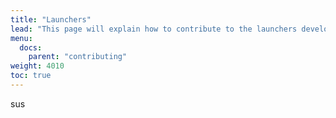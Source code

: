 ```yaml
---
title: "Launchers"
lead: "This page will explain how to contribute to the launchers development"
menu:
  docs:
    parent: "contributing"
weight: 4010
toc: true
---
```


sus
